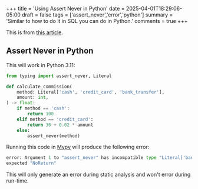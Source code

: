 +++
title = 'Using Assert Never in Python'
date = 2025-04-01T18:29:06-05:00
draft = false
tags = ['assert_never','error','python']
summary = 'Similar to how to do it in SQL you can do in Python.'
comments = true
+++

This is from [this article](https://hakibenita.com/future-proof-sql).

## Assert Never in Python

This will work in Python 3.11:

```python
from typing import assert_never, Literal

def calculate_commission(
    method: Literal['cash', 'credit_card', 'bank_transfer'],
    amount: int,
) -> float:
    if method == 'cash':
        return 100
    elif method == 'credit_card':
        return 30 + 0.02 * amount
    else:
        assert_never(method)
```

Running this code in [Mypy](http://mypy-lang.org/) will produce the following
error:

```python
error: Argument 1 to "assert_never" has incompatible type "Literal['bank_transfer']";
expected "NoReturn"
```
This will only generate an error during static analysis and won't error during
run-time.
